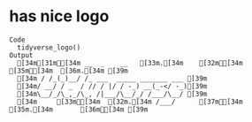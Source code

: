 # has nice logo

    Code
      tidyverse_logo()
    Output
      [34m[31m⬢[34m __  _    __   [33m.[34m    [32m⬡[34m           [35m⬢[34m  [36m.[34m [39m
      [34m / /_(_)__/ /_ ___  _____ _______ ___ [39m
      [34m/ __/ / _  / // / |/ / -_) __(_-</ -_)[39m
      [34m\__/_/\_,_/\_, /|___/\__/_/ /___/\__/ [39m
      [34m     [33m⬢[34m  [32m.[34m /___/      [37m⬡[34m      [35m.[34m       [36m⬢[34m [39m

